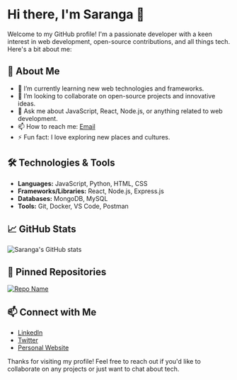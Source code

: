 # Hi there, I'm Saranga 👋

Welcome to my GitHub profile! I'm a passionate developer with a keen interest in web development, open-source contributions, and all things tech. Here's a bit about me:

## 🚀 About Me

- 🌱 I’m currently learning new web technologies and frameworks.
- 👯 I’m looking to collaborate on open-source projects and innovative ideas.
- 💬 Ask me about JavaScript, React, Node.js, or anything related to web development.
- 📫 How to reach me: [Email](mailto:your-email@example.com)
- ⚡ Fun fact: I love exploring new places and cultures.

## 🛠️ Technologies & Tools

- **Languages:** JavaScript, Python, HTML, CSS
- **Frameworks/Libraries:** React, Node.js, Express.js
- **Databases:** MongoDB, MySQL
- **Tools:** Git, Docker, VS Code, Postman

## 📈 GitHub Stats

![Saranga's GitHub stats](https://github-readme-stats.vercel.app/api?username=Saranga-codescale&show_icons=true&theme=radical)

## 📌 Pinned Repositories

[![Repo Name](https://github-readme-stats.vercel.app/api/pin/?username=Saranga-codescale&repo=repo-name&theme=radical)](https://github.com/Saranga-codescale/repo-name)

## 📫 Connect with Me

- [LinkedIn](https://www.linkedin.com/in/your-linkedin-profile)
- [Twitter](https://twitter.com/your-twitter-handle)
- [Personal Website](https://your-website.com)

Thanks for visiting my profile! Feel free to reach out if you'd like to collaborate on any projects or just want to chat about tech.
